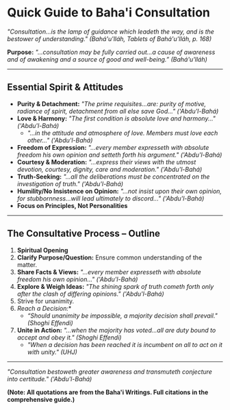 
# Quick Guide to Baha'i Consultation

_"Consultation...is the lamp of guidance which leadeth the way, and is the bestower of understanding." (Bahá'u'lláh, Tablets of Bahá'u'lláh, p. 168)_

**Purpose:** _"...consultation may be fully carried out...a cause of awareness and of awakening and a source of good and well-being.” (Bahá'u'lláh)_

---
##  Essential Spirit & Attitudes

*   **Purity & Detachment:** _"The prime requisites...are: purity of motive, radiance of spirit, detachment from all else save God..." ('Abdu'l-Bahá)_
*   **Love & Harmony:** _"The first condition is absolute love and harmony..." ('Abdu'l-Bahá)_
    *   _"...in the attitude and atmosphere of love. Members must love each other..." ('Abdu'l-Bahá)_
*   **Freedom of Expression:** _"...every member expresseth with absolute freedom his own opinion and setteth forth his argument." ('Abdu'l-Bahá)_
*   **Courtesy & Moderation:** _"...express their views with the utmost devotion, courtesy, dignity, care and moderation." ('Abdu'l-Bahá)_
*   **Truth-Seeking:** _"...all the deliberations must be concentrated on the investigation of truth." ('Abdu'l-Bahá)_
*   **Humility/No Insistence on Opinion:** _"...not insist upon their own opinion, for stubbornness...will lead ultimately to discord..." ('Abdu'l-Bahá)_
*   **Focus on Principles, Not Personalities**

---
## The Consultative Process – Outline

1.  **Spiritual Opening** 
2.  **Clarify Purpose/Question:** Ensure common understanding of the matter.
3.  **Share Facts & Views:** _"...every member expresseth with absolute freedom his own opinion..." ('Abdu'l-Bahá)_
4.  **Explore & Weigh Ideas:** _"The shining spark of truth cometh forth only after the clash of differing opinions." ('Abdu'l-Bahá)_
5. Strive for unanimity.
6. *Reach a Decision:**
    *   _“Should unanimity be impossible, a majority decision shall prevail." (Shoghi Effendi)_
7.  **Unite in Action:** _"...when the majority has voted...all are duty bound to accept and obey it." (Shoghi Effendi)_
    *   _"When a decision has been reached it is incumbent on all to act on it with unity." (UHJ)_

---

_"Consultation bestoweth greater awareness and transmuteth conjecture into certitude." ('Abdu'l-Bahá)_

**(Note: All quotations are from the Baha'i Writings. Full citations in the comprehensive guide.)**
